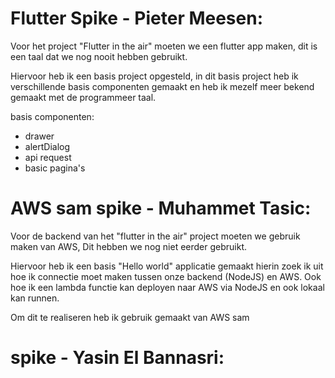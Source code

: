 # Flutter Spike - Pieter Meesen:

Voor het project "Flutter in the air" moeten we een flutter app maken, dit is een taal dat we nog nooit hebben gebruikt.

Hiervoor heb ik een basis project opgesteld, in dit basis project heb ik verschillende basis componenten gemaakt en heb ik mezelf meer bekend gemaakt met de programmeer taal.

basis componenten:

- drawer
- alertDialog
- api request
- basic pagina's


# AWS sam spike - Muhammet Tasic:

Voor de backend van het "flutter in the air" project moeten we gebruik maken van AWS, Dit hebben we nog niet eerder gebruikt.

Hiervoor heb ik een basis "Hello world" applicatie gemaakt hierin zoek ik uit hoe ik connectie moet maken tussen onze backend (NodeJS) en AWS.
Ook hoe ik een lambda functie kan deployen naar AWS via NodeJS en ook lokaal kan runnen.

Om dit te realiseren heb ik gebruik gemaakt van AWS sam



# spike - Yasin El Bannasri:

